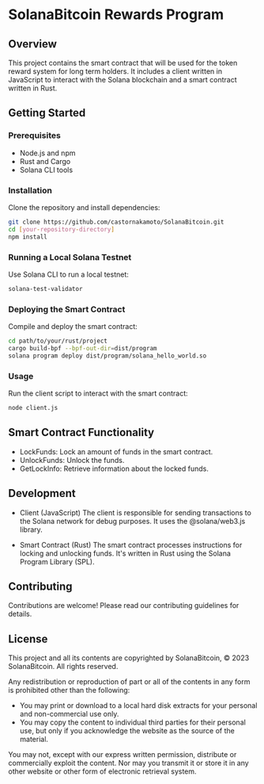# SolanaBitcoin Rewards Program

## Overview

This project contains the smart contract that will be used for the token reward system for long term holders. It includes a client written in JavaScript to interact with the Solana blockchain and a smart contract written in Rust.

## Getting Started

### Prerequisites

- Node.js and npm
- Rust and Cargo
- Solana CLI tools

### Installation

Clone the repository and install dependencies:

```bash
git clone https://github.com/castornakamoto/SolanaBitcoin.git
cd [your-repository-directory]
npm install
```


### Running a Local Solana Testnet
Use Solana CLI to run a local testnet:

```bash
solana-test-validator
```

### Deploying the Smart Contract
Compile and deploy the smart contract:

```bash
cd path/to/your/rust/project
cargo build-bpf --bpf-out-dir=dist/program
solana program deploy dist/program/solana_hello_world.so
```

### Usage
Run the client script to interact with the smart contract:

```bash
node client.js
```

## Smart Contract Functionality
- LockFunds: Lock an amount of funds in the smart contract.
- UnlockFunds: Unlock the funds.
- GetLockInfo: Retrieve information about the locked funds.

## Development
- Client (JavaScript)
The client is responsible for sending transactions to the Solana network for debug purposes. It uses the @solana/web3.js library.

- Smart Contract (Rust)
The smart contract processes instructions for locking and unlocking funds. It's written in Rust using the Solana Program Library (SPL).

## Contributing
Contributions are welcome! Please read our contributing guidelines for details.

## License

This project and all its contents are copyrighted by SolanaBitcoin, © 2023 SolanaBitcoin. All rights reserved.

Any redistribution or reproduction of part or all of the contents in any form is prohibited other than the following:
- You may print or download to a local hard disk extracts for your personal and non-commercial use only.
- You may copy the content to individual third parties for their personal use, but only if you acknowledge the website as the source of the material.

You may not, except with our express written permission, distribute or commercially exploit the content. Nor may you transmit it or store it in any other website or other form of electronic retrieval system.
